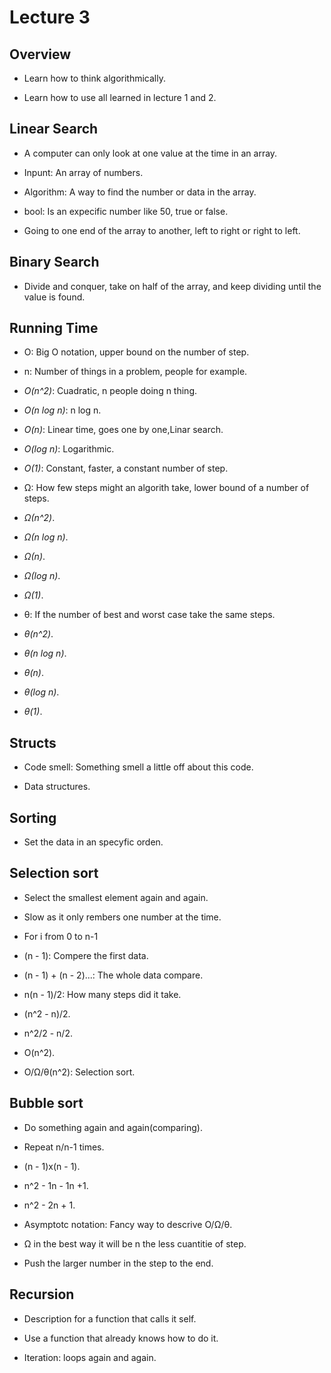 # Lecture 3

## Overview

- Learn how to think algorithmically.

- Learn how to use all learned in lecture 1 and 2.

## Linear Search

- A computer can only look at one value at the time in an array.

- Inpunt: An array of numbers.

- Algorithm: A way to find the number or data in the array. 

- bool: Is an expecific number like 50, true or false.

- Going to one end of the array to another, left to right or right to left.

## Binary Search

- Divide and conquer, take on half of the array, and keep dividing until the value
  is found.

## Running Time

- O: Big O notation, upper bound on the number of step.

- n: Number of things in a problem, people for example.

- *O(n^2)*: Cuadratic, n people doing n thing.

- *O(n log n)*: n log n.

- *O(n)*: Linear time, goes one by one,Linar search.

- *O(log n)*: Logarithmic.

- *O(1)*: Constant, faster, a constant number of step.

- Ω: How few steps might an algorith take, lower bound of a number of steps.

- *Ω(n^2)*. 

- *Ω(n log n)*.

- *Ω(n)*.

- *Ω(log n)*.

- *Ω(1)*.

- θ: If the number of best and worst case take the same steps.

- *θ(n^2)*. 

- *θ(n log n)*.

- *θ(n)*.

- *θ(log n)*.

- *θ(1)*.

## Structs

- Code smell: Something smell a little off about this code.

- Data structures.

## Sorting

- Set the data in an specyfic orden.

## Selection sort

- Select the smallest element again and again.

- Slow as it only rembers one number at the time.

- For i from 0 to n-1 

- (n - 1): Compere the first data.

- (n - 1) + (n - 2)...: The whole data compare.

- n(n - 1)/2: How many steps did it take.

- (n^2 - n)/2.

- n^2/2 - n/2.

- O(n^2).

- O/Ω/θ(n^2): Selection sort.

## Bubble sort

- Do something again and again(comparing).

- Repeat n/n-1 times.

- (n - 1)x(n - 1).

- n^2 - 1n - 1n +1.

- n^2 - 2n + 1.

- Asymptotc notation: Fancy way to descrive O/Ω/θ.

- Ω in the best way it will be n the less cuantitie of step.

- Push the larger number in the step to the end.

## Recursion

- Description for a function that calls it self.

- Use a function that already knows how to do it.

- Iteration: loops again and again.